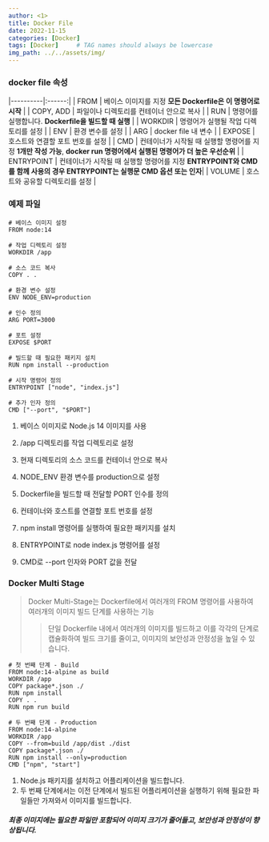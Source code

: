 ```yaml
---
author: <1>
title: Docker File
date: 2022-11-15
categories: [Docker]
tags: [Docker]     # TAG names should always be lowercase
img_path: ../../assets/img/
---
```


### docker file 속성

|----------|:------:|
| FROM	 | 베이스 이미지를 지정 **모든 Dockerfile은 이 명령어로 시작** |
| COPY, ADD	 | 파일이나 디렉토리를 컨테이너 안으로 복사 |
| RUN	 | 명령어를 실행합니다. **Dockerfile을 빌드할 때 실행** |
| WORKDIR	 | 명령어가 실행될 작업 디렉토리를 설정 |
| ENV	 | 환경 변수를 설정 |
| ARG	 | docker file 내 변수 |
| EXPOSE	 | 호스트와 연결할 포트 번호를 설정 |
| CMD	 | 컨테이너가 시작될 때 실행할 명령어를 지정 **1개만 작성 가능**, **docker run 명령어에서 실행된 명령어가 더 높은 우선순위** |
| ENTRYPOINT	 | 컨테이너가 시작될 때 실행할 명령어를 지정 **ENTRYPOINT와 CMD를 함께 사용의 경우 ENTRYPOINT는 실행문 CMD 옵션 또는 인자**|
| VOLUME	 | 호스트와 공유할 디렉토리를 설정 |


### 예제 파일
```docker
# 베이스 이미지 설정
FROM node:14

# 작업 디렉토리 설정
WORKDIR /app

# 소스 코드 복사
COPY . .

# 환경 변수 설정
ENV NODE_ENV=production

# 인수 정의
ARG PORT=3000

# 포트 설정
EXPOSE $PORT

# 빌드할 때 필요한 패키지 설치
RUN npm install --production

# 시작 명령어 정의
ENTRYPOINT ["node", "index.js"]

# 추가 인자 정의
CMD ["--port", "$PORT"]
```

1. 베이스 이미지로 Node.js 14 이미지를 사용

2. /app 디렉토리를 작업 디렉토리로 설정

3. 현재 디렉토리의 소스 코드를 컨테이너 안으로 복사

4. NODE_ENV 환경 변수를 production으로 설정

5. Dockerfile을 빌드할 때 전달할 PORT 인수를 정의

6. 컨테이너와 호스트를 연결할 포트 번호를 설정

7. npm install 명령어를 실행하여 필요한 패키지를 설치

8. ENTRYPOINT로 node index.js 명령어를 설정

9. CMD로 --port 인자와 PORT 값을 전달

### Docker Multi Stage

> Docker Multi-Stage는 Dockerfile에서 여러개의 FROM 명령어를 사용하여 여러개의 이미지 빌드 단계를 사용하는 기능 
>> 단일 Dockerfile 내에서 여러개의 이미지를 빌드하고 이를 각각의 단계로 캡슐화하여 빌드 크기를 줄이고, 이미지의 보안성과 안정성을 높일 수 있습니다.

``` docker
# 첫 번째 단계 - Build
FROM node:14-alpine as build
WORKDIR /app
COPY package*.json ./
RUN npm install
COPY . .
RUN npm run build

# 두 번째 단계 - Production
FROM node:14-alpine
WORKDIR /app
COPY --from=build /app/dist ./dist
COPY package*.json ./
RUN npm install --only=production
CMD ["npm", "start"]
```

1. Node.js 패키지를 설치하고 어플리케이션을 빌드합니다. 
2. 두 번째 단계에서는 이전 단계에서 빌드된 어플리케이션을 실행하기 위해 필요한 파일들만 가져와서 이미지를 빌드합니다. 

##### 최종 이미지에는 필요한 파일만 포함되어 이미지 크기가 줄어들고, 보안성과 안정성이 향상됩니다.
